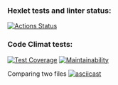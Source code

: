 ### Hexlet tests and linter status:
[![Actions Status](https://github.com/Leepoch/frontend-project-46/workflows/hexlet-check/badge.svg)](https://github.com/Leepoch/frontend-project-46/actions)

### Code Climat tests:
[![Test Coverage](https://api.codeclimate.com/v1/badges/6e14def9ccdb84f7aefc/test_coverage)](https://codeclimate.com/github/Leepoch/frontend-project-46/test_coverage)
[![Maintainability](https://api.codeclimate.com/v1/badges/6e14def9ccdb84f7aefc/maintainability)](https://codeclimate.com/github/Leepoch/frontend-project-46/maintainability)



Сomparing two files
[![asciicast](https://asciinema.org/a/VZv2QqQLBb2uihw3cxtEZBSub.svg)](https://asciinema.org/a/VZv2QqQLBb2uihw3cxtEZBSub)
